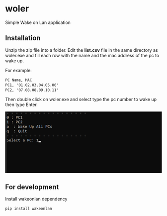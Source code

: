 # woler
Simple Wake on Lan application

## Installation

Unzip the zip file into a folder. 
Edit the **list.csv** file in the same directory as woler.exe and fill each row with the name and the mac address of the pc to wake up.

For example:

    PC Name, MAC
    PC1, '01.02.03.04.05.06'
    PC2, '07.08.08.09.10.11'

Then double click on woler.exe and select type the pc number to wake up then type Enter.

![cmd](docs/001_cmd.png)

## For development

Install wakeonlan dependency

    pip install wakeonlan